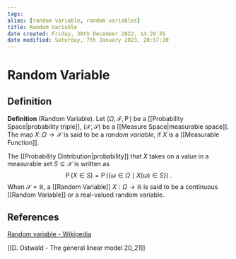 ```yaml
---
tags: 
alias: [random variable, random variables]
title: Random Variable
date created: Friday, 30th December 2022, 14:29:55
date modified: Saturday, 7th January 2023, 20:57:20
---
```


# Random Variable

## Definition

**Definition** (Random Variable). Let ${\displaystyle (\Omega ,{\mathcal {F}},\operatorname {P} )}$ be a [[Probability Space|probability triple]], $(\mathcal{X}, \mathcal{S})$ be a [[Measure Space|measurable space]]. The map ${\displaystyle X\colon \Omega \to \mathcal{X}}$ is said to be a _random variable_, if $X$ is a [[Measurable Function]].

The [[Probability Distribution|probability]] that $X$ takes on a value in a measurable set ${\displaystyle S\subseteq \mathcal{X}}$ is written as $${\displaystyle \operatorname {P} (X\in S)=\operatorname {P} (\{\omega \in \Omega \mid X(\omega )\in S\})}\;.$$When $\mathcal{S}=\mathbb{R}$, a [[Random Variable]] $X:\Omega\to\mathbb{R}$ is said to be a continuous [[Random Variable]] or a real-valued random variable.

## References

[Random variable - Wikipedia](https://en.wikipedia.org/wiki/Random_variable)

[[D. Ostwald - The general linear model 20_21]]